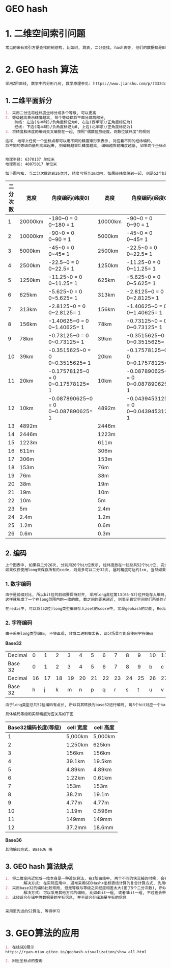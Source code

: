 # GEO hash 

# 1. 二维空间索引问题

```markdown
常见的带有索引方便查找的树结构, 比如树, 跳表, 二分查找, hash表等, 他们的数据都是0维(hash表), 要么是一维(树, 跳表), 而地理空间坐标本质上是二维结构, 所以上述方式均不适合处理GEO索引问题
```



# 2. GEO hash 算法

```markdown
采用Z阶曲线, 数学中的分形几何, 数学原理参见: https://www.jianshu.com/p/7332dcb978b2
```

## 1. 二维平面拆分

```markdown
1. 采用二分法将经纬度坐标分成多个等级, 可以更高
2. 等级越高表示精度越高, 每个等级都将平面分成两部分, 
    纬线: 左边(东半球)/负角度标记为0, 右边(西半球)/正角度标记为1
    经线: 下边(南半球)/负角度标记为0, 上边(北半球)/正角度标记为1
3. 将精度和纬度的编码交叉编排在一起, 按照"偶数位放经度，奇数位放纬度"的规则

这样, 地球上任何一个坐标点都可以用不同的精度矩形来表示, 对应着不同的经纬编码,
将不同的等级由低到高串起来, 则编码越靠后精度越高, 编码越靠前精度越低, 如果两个坐标点都转成编码, 则他们的前缀重合度越高, 则他们距离越近, 他们形成的曲线就是z阶曲线, 


地球半径: 6378137 单位米
地球周长: 40075017 单位米

如下图可知, 当二分次数达到26次时, 精度可将至1m以内, 如果经纬度编到一起, 则是52个bit, 至少需要一个long类型存储
```





| 二分次数 | 宽度    | 角度编码(纬度0)                         | 高度    | 角度编码(经度0)                           |
| -------- | ------- | --------------------------------------- | ------- | ----------------------------------------- |
| 1        | 20000km | -180~0 = 0<br/>0~180 = 1                | 10000km | -90~0 = 0<br/>0~90 = 1                    |
| 2        | 10000km | -90~0 = 0<br/>0~90 = 1                  | 5000km  | -45~0 = 0<br/>0~45= 1                     |
| 3        | 5000km  | -45~0 = 0<br/>0~45= 1                   | 2500km  | -22.5~0 = 0<br/>0~22.5= 1                 |
| 4        | 2500km  | -22.5~0 = 0<br/>0~22.5= 1               | 1250km  | -11.25~0 = 0<br/>0~11.25= 1               |
| 5        | 1250km  | -11.25~0 = 0<br/>0~11.25= 1             | 625km   | -5.625~0 = 0<br/>0~5.625= 1               |
| 6        | 625km   | -5.625~0 = 0<br/>0~5.625= 1             | 313km   | -2.8125~0 = 0<br/>0~2.8125= 1             |
| 7        | 313km   | -2.8125~0 = 0<br/>0~2.8125= 1           | 156km   | -1.40625~0 = 0<br/>0~1.40625= 1           |
| 8        | 156km   | -1.40625~0 = 0<br/>0~1.40625= 1         | 78km    | -0.73125~0 = 0<br/>0~0.73125= 1           |
| 9        | 78km    | -0.73125~0 = 0<br/>0~0.73125= 1         | 39km    | -0.3515625~0 = 0<br/>0~0.3515625= 1       |
| 10       | 39km    | -0.3515625~0 = 0<br/>0~0.3515625= 1     | 20km    | -0.17578125~0 = 0<br/>0~0.17578125= 1     |
| 11       | 20km    | -0.17578125~0 = 0<br/>0~0.17578125= 1   | 10km    | -0.087890625~0 = 0<br/>0~0.087890625= 1   |
| 12       | 10km    | -0.087890625~0 = 0<br/>0~0.087890625= 1 | 4892m   | -0.0439453125~0 = 0<br/>0~0.0439453125= 1 |
| 13       | 4892m   |                                         | 2446m   |                                           |
| 14       | 2446m   |                                         | 1223m   |                                           |
| 15       | 1223m   |                                         | 611m    |                                           |
| 16       | 611m    |                                         | 306m    |                                           |
| 17       | 306m    |                                         | 153m    |                                           |
| 18       | 153m    |                                         | 76m     |                                           |
| 19       | 76m     |                                         | 38m     |                                           |
| 20       | 38m     |                                         | 19m     |                                           |
| 21       | 19m     |                                         | 10m     |                                           |
| 22       | 10m     |                                         | 5m      |                                           |
| 23       | 5m      |                                         | 2.4m    |                                           |
| 24       | 2.4m    |                                         | 1.2m    |                                           |
| 25       | 1.2m    |                                         | 0.6m    |                                           |
| 26       | 0.6m    |                                         | 0.3m    |                                           |


## 2. 编码

```markdown
上个图表中, 如果将二分26次, 分别用26个bit位表示, 经纬度放在一起总共52个bit位, 完全可以使用一个long来表示
如果仅仅使用long来保存所有的code, 则最多可以二分32次, 届时精度可达约1cm, 当然如果采用长度更长的分法, 精度将会更高
```

### 1. 数字编码

```markdown
由于是前缀对比, 所以bit位的前缀要保持对齐, 采用long高位第13(65-52)位开始存入编码, 低位如果没有计算就补0
这样就形成了一个在long范围内的一维的数, 数之间的距离越近, 则表示真实空间他们所处的点距离就越近

在redis中, 可以将(52位)long类型编码存入zset的score中, 实现geohash的功能, Redis中就是采用此方式实现的, 不过redis对其进行了优化, 具体参见redis学习项目
```

### 2. 字符编码

```markdown
由于采用long类型编码, 不够直观, 转成二进制右太长, 部分场景可能会使用字符编码
```



**Base32**

|         |      |      |      |      |      |      |      |      |      |      |      |      |      |      |      |      |
| ------- | ---- | ---- | ---- | ---- | ---- | ---- | ---- | ---- | ---- | ---- | ---- | ---- | ---- | ---- | ---- | ---- |
| Decimal | 0    | 1    | 2    | 3    | 4    | 5    | 6    | 7    | 8    | 9    | 10   | 11   | 12   | 13   | 14   | 15   |
| Base 32 | 0    | 1    | 2    | 3    | 4    | 5    | 6    | 7    | 8    | 9    | b    | c    | d    | e    | f    | g    |
| Decimal | 16   | 17   | 18   | 19   | 20   | 21   | 22   | 23   | 24   | 25   | 26   | 27   | 28   | 29   | 30   | 31   |
| Base 32 | h    | j    | k    | m    | n    | p    | q    | r    | s    | t    | u    | v    | w    | x    | y    | z    |

```markdown
由于long类型总共52位编码有点长, 所以将其转换为base32进行编码, 每5个bit对应一个base32字符, 采用12个字符可以表示二分(12*5)次的精度

具体编码等级和实际精度对应关系如下图
```



| Base32编码长度(等级) | cell 宽度 | cell 高度 |
| -------------------- | --------- | --------- |
| 1                    | 5,000km   | 5,000km   |
| 2                    | 1,250km   | 625km     |
| 3                    | 156km     | 156km     |
| 4                    | 39.1km    | 19.5km    |
| 5                    | 4.89km    | 4.89km    |
| 6                    | 1.22km    | 0.61km    |
| 7                    | 153m      | 153m      |
| 8                    | 38.2m     | 19.1m     |
| 9                    | 4.77m     | 4.77m     |
| 10                   | 1.19m     | 0.596m    |
| 11                   | 149mm     | 149mm     |
| 12                   | 37.2mm    | 18.6mm    |


**Base36**

```markdown
其他编码方式, Base36 略
```

## 3. GEO hash 算法缺点

```markdown
1. 将二维空间近似成一维本身是一种近似算法, 在z阶曲线中, 两个不同的块交接的时候, 会有距离上的偏差, 如果是大块这种偏差会更明显, 即使他们在一维线上的距离只有1
		解决方式: 在实际应用中, 通常采用GEOHash+坐标直线计算的复合计算方式, 先用Geohash算出复合距离的所有的点, 然后通过直线计算排除误差的点
2. 采用base32的编码比较常用, 但是等级与等级之间经度相差太大(差了5个二分次数), 所以在使用中会出现低一个精度范围太小, 高一个精度范围太大的窘境, 
		解决方式: 可以采用其他方式的编码, 比如4bit一组, 或者3bit一组, 不过也会带来数据量(方格数)增加的问题
3. 比较适合存储中等数据量的坐标信息, 并不适合存储海量坐标的信息


采用更先进的S2算法, 等待学习
```



# 3. GEO算法的应用

```markdown
1. 在线GEO展示
https://ryan-miao.gitee.io/geohash-visualization/show_all.html

2. 附近坐标点的查询
```


